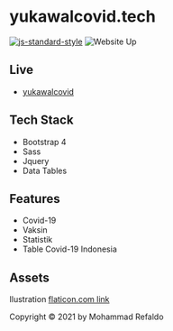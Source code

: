 # yukawalcovid.tech

[![js-standard-style](https://img.shields.io/badge/code%20style-standard-brightgreen.svg)](http://standardjs.com) ![Website Up](https://img.shields.io/website-up-down-brightgreen-red/https/mazipan.space.svg)


## Live

- [yukawalcovid](https://yukawalcovid.tech/)

## Tech Stack

- Bootstrap 4
- Sass
- Jquery
- Data Tables

## Features

- Covid-19
- Vaksin
- Statistik
- Table Covid-19 Indonesia

## Assets

Ilustration [flaticon.com link](https://www.flaticon.com/packs/virus-227?word=covid)

Copyright © 2021 by Mohammad Refaldo
